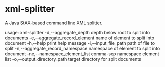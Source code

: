# xml-splitter
A Java StAX-based command line XML splitter.

usage: xml-splitter
 -d,--aggregate_depth <arg>              depth below root to split into documents
 -e,--aggregate_record_element <arg>     name of element to split into document
 -h,--help                               print help message
 -i,--input_file_path <arg>              path of file to split
 -n,--aggregate_record_namespace <arg>   namespace of element to split into document
 -ne,--namespace_element_list <arg>      comma-sep namespace element list
 -o,--output_directory_path <arg>        target directory for split documents
